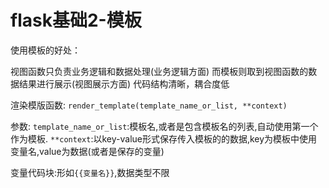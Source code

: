 # flask基础2-模板 #

使用模板的好处：

视图函数只负责业务逻辑和数据处理(业务逻辑方面)
而模板则取到视图函数的数据结果进行展示(视图展示方面)
代码结构清晰，耦合度低

渲染模版函数:
`render_template(template_name_or_list, **context)`

参数:
`template_name_or_list`:模板名,或者是包含模板名的列表,自动使用第一个作为模板.
`**context`:以key-value形式保存传入模板的的数据,key为模板中使用变量名,value为数据(或者是保存的变量)

变量代码块:形如`{{变量名}}`,数据类型不限












